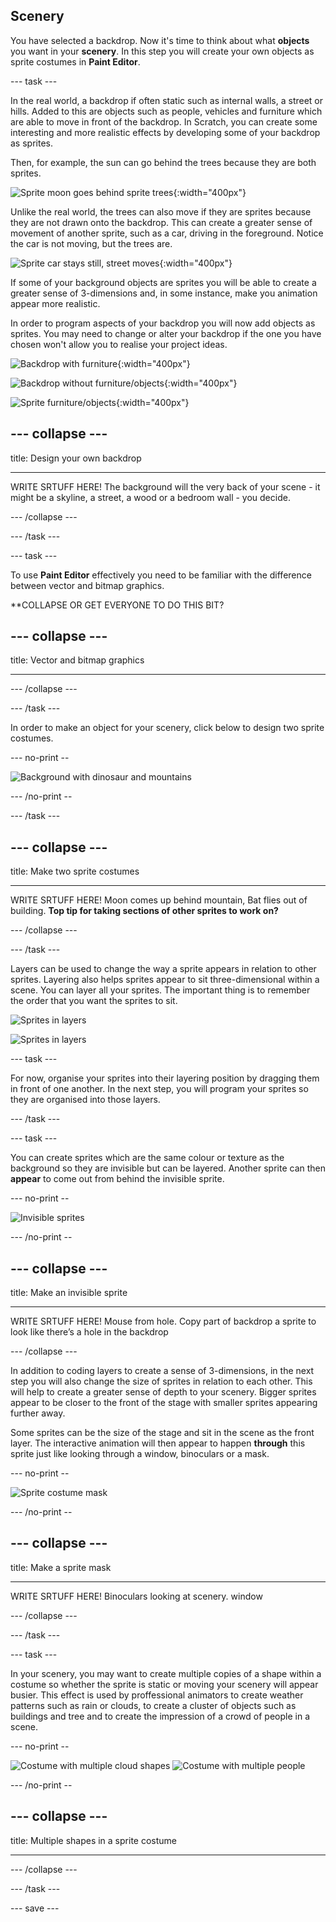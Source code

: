 ## Scenery

You have selected a backdrop. Now it's time to think about what **objects** you want in your **scenery**. In this step you will create your own objects as sprite costumes in **Paint Editor**.

--- task ---

In the real world, a backdrop if often static such as internal walls, a street or hills. Added to this are objects such as people, vehicles and furniture which are able to move in front of the backdrop. In Scratch, you can create some interesting and more realistic effects by developing some of your backdrop as sprites. 

Then, for example, the sun can go behind the trees because they are both sprites.

![Sprite moon goes behind sprite trees](images/challenge2-two-sprites1.gif){:width="400px"}

Unlike the real world, the trees can also move if they are sprites because they are not drawn onto the backdrop. This can create a greater sense of movement of another sprite, such as a car, driving in the foreground. Notice the car is not moving, but the trees are.

![Sprite car stays still, street moves](images/challenge2-car-driving.gif){:width="400px"}

If some of your background objects are sprites you will be able to create a greater sense of 3-dimensions and, in some instance, make you animation appear more realistic.

In order to program aspects of your backdrop you will now add objects as sprites. You may need to change or alter your backdrop if the one you have chosen won't allow you to realise your project ideas.

![Backdrop with furniture](images/challenge2-backdrop-bedroom.png){:width="400px"}

![Backdrop without furniture/objects](images/challenge2-backdrop-no-objects.png){:width="400px"}

![Sprite furniture/objects](images/challenge2-objects.png){:width="400px"}


--- collapse ---
---

title: Design your own backdrop

---

WRITE SRTUFF HERE! The background will the very back of your scene - it might be a skyline, a street, a wood or a bedroom wall - you decide. 

--- /collapse ---

--- /task ---

--- task ---

To use **Paint Editor** effectively you need to be familiar with the difference between vector and bitmap graphics.

**COLLAPSE OR GET EVERYONE TO DO THIS BIT?

--- collapse ---
---

title: Vector and bitmap graphics

---

--- /collapse ---

--- /task ---

In order to make an object for your scenery, click below to design two sprite costumes.

--- no-print --

![Background with dinosaur and mountains](images/challenge2-dinosaur-left-right.gif)

--- /no-print --

--- /task ---

--- collapse ---
---

title: Make two sprite costumes

---

WRITE SRTUFF HERE! Moon comes up behind mountain, Bat flies out of building. **Top tip for taking sections of other sprites to work on?**

--- /collapse ---

--- /task ---

Layers can be used to change the way a sprite appears in relation to other sprites. Layering also helps sprites appear to sit three-dimensional within a scene. You can layer all your sprites. The important thing is to remember the order that you want the sprites to sit.

![Sprites in layers](images/challenge2-sprite-layers.png)

![Sprites in layers](images/challenge1-change-layers.gif)



--- task ---

For now, organise your sprites into their layering position by dragging them in front of one another. In the next step, you will program your sprites so they are organised into those layers.

--- /task ---

--- task ---

You can create sprites which are the same colour or texture as the background so they are invisible but can be layered. Another sprite can then **appear** to come out from behind the invisible sprite.

--- no-print --

![Invisible sprites](images/challenge2-sprite-invisible.gif)

--- /no-print --

--- collapse ---
---

title: Make an invisible sprite

---

WRITE SRTUFF HERE! Mouse from hole. Copy part of backdrop a sprite to look like there’s a hole in the backdrop

--- /collapse ---

In addition to coding layers to create a sense of 3-dimensions, in the next step you will also change the size of sprites in relation to each other. This will help to create a greater sense of depth to your scenery. Bigger sprites appear to be closer to the front of the stage with smaller sprites appearing further away.

Some sprites can be the size of the stage and sit in the scene as the front layer. The interactive animation will then appear to happen **through** this sprite just like looking through a window, binoculars or a mask.

--- no-print --

![Sprite costume mask](images/challenge2-sprite-costume-mask.gif)

--- /no-print --

--- collapse ---
---

title: Make a sprite mask

---

WRITE SRTUFF HERE! Binoculars looking at scenery. window

--- /collapse ---

--- /task ---

--- task ---

In your scenery, you may want to create multiple copies of a shape within a costume so whether the sprite is static or moving your scenery will appear busier. This effect is used by proffessional animators to create weather patterns such as rain or clouds, to create a cluster of objects such as buildings and tree and to create the impression of a crowd of people in a scene.

--- no-print --

![Costume with multiple cloud shapes](images/challenge2-sprite-costume-multiples.gif)
![Costume with multiple people](images/challenge2-sprite-costume-multiples.gif)

--- /no-print --

--- collapse ---
---

title: Multiple shapes in a sprite costume

---

--- /collapse ---

--- /task ---

--- save ---

